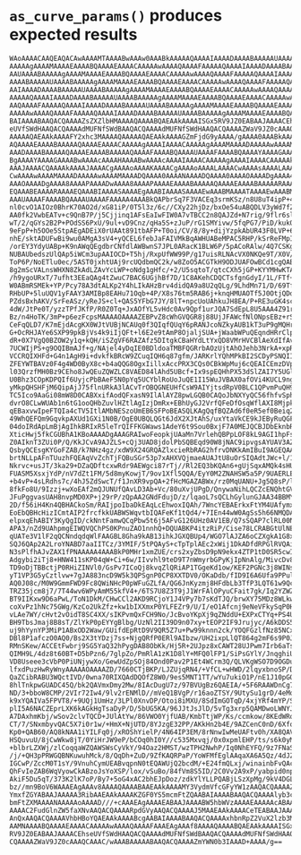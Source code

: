 # `as_curve_params()` produces expected results

    WAoAAAACAAQEAQACAwAAAAMTAAAABwAAAw0AAABkAAAAAQAAAAIAAAADAAAABAAAAAUAAAAB
    AAAAAgAAAAMAAAAEAAAABQAAAAEAAAACAAAAAwAAAAQAAAAFAAAAAQAAAAIAAAADAAAABAAA
    AAUAAAABAAAAAgAAAAMAAAAEAAAABQAAAAEAAAACAAAAAwAAAAQAAAAFAAAAAQAAAAIAAAAD
    AAAABAAAAAUAAAABAAAAAgAAAAMAAAAEAAAABQAAAAEAAAACAAAAAwAAAAQAAAAFAAAAAQAA
    AAIAAAADAAAABAAAAAUAAAABAAAAAgAAAAMAAAAEAAAABQAAAAEAAAACAAAAAwAAAAQAAAAF
    AAAAAQAAAAIAAAADAAAABAAAAAUAAAABAAAAAgAAAAMAAAAEAAAABQAAAAEAAAACAAAAAwAA
    AAQAAAAFAAAAAQAAAAIAAAADAAAABAAAAAUAAAABAAAAAgAAAAMAAAAEAAAABQAAAAEAAAAC
    AAAAAwAAAAQAAAAFAAAAAQAAAAIAAAADAAAABAAAAAUAAAABAAAAAgAAAAMAAAAEAAAABQAA
    BAIAAAABAAQACQAAAAZsZXZlbHMAAAAQAAAABQAEAAkAAAAISGx5RV9JZ0EABAAJAAAACEhs
    eUVfSWdHAAQACQAAAAdMUFNfSWdBAAQACQAAAAdMUFNfSWdHAAQACQAAAAZWaV9JZ0cAAAQC
    AAAAAQAEAAkAAAAFY2xhc3MAAAAQAAAAAQAEAAkAAAAGZmFjdG9yAAAA/gAAAA0AAABkAAAA
    AQAAAAEAAAABAAAAAQAAAAEAAAACAAAAAgAAAAIAAAACAAAAAgAAAAMAAAADAAAAAwAAAAMA
    AAADAAAABAAAAAQAAAAEAAAABAAAAAQAAAAFAAAABQAAAAUAAAAFAAAABQAAAAYAAAAGAAAA
    BgAAAAYAAAAGAAAABwAAAAcAAAAHAAAABwAAAAcAAAAIAAAACAAAAAgAAAAIAAAACAAAAAkA
    AAAJAAAACQAAAAkAAAAJAAAACgAAAAoAAAAKAAAACgAAAAoAAAALAAAACwAAAAsAAAALAAAA
    CwAAAAwAAAAMAAAADAAAAAwAAAAMAAAADQAAAA0AAAANAAAADQAAAA0AAAAOAAAADgAAAA4A
    AAAOAAAADgAAAA8AAAAPAAAADwAAAA8AAAAPAAAAEAAAABAAAAAQAAAAEAAAABAAAAARAAAA
    EQAAABEAAAARAAAAEQAAABIAAAASAAAAEgAAABIAAAASAAAAEwAAABMAAAATAAAAEwAAABMA
    AAAUAAAAFAAAABQAAAAUAAAAFAAAAA4AAABkQAPbrSq7F3VACEq3srmKSz/n8U8uT4ipP+4Y
    nl0cvO1AIOz0BhrK70AO2d/xG81iP/0T5l3z/6c//CXy22hjDz/bxOe54uABQDLV3yWd7fZA
    AA0fk2VwbEATv+c9QnB7P/j5Cjjinq1AFsEaIwFIW0A7vTBCC2n8QAJZd+N7rig/9flr6slZ
    wT/2/qGYs2B2P+POdSS6PxU/9ul+vD9Cnz/qHa5S+zJuP/rG1SMYivw/5fqPG7/PiD/kukOp
    9eFpP+h5OOe5StpAEgADEiX0rUAAt891tbAFP+T0oi/CV/8/8y+dijYzpkAbUR43F0LVP+6N
    nhE/sktADUFwBi9wu0AMgA3sV4+yQCEL6febJaFAIVMkBqAWHUABeMPAC5RHP/kSrReFMpI/
    /orEY3YdyUABp+K9nAWqQEgdbrCNfdlAWBwnS7JPL0ARacK1BLW6P/5pACoRAlw/4Q7CSKgX
    NUBAUbedszUlQAp5iWCm3upAAIOCD+T5hj/RxpUfWW99P/g17uisRLNAcVX0NKQe9T/X0V/X
    ToP6P/NoETlu0ec/5AST0jxhtUAj9rcUQdbmQC2k/w8ZoO5ACGTkH9ODJUAFOwBCd1cgQABx
    8g2mScVALnsWHXN8ZkAdLZAvYcLWP+oNdg1gHfc/+2/U5sqtoT/qtcCXh5jGP+KYYMHwKTA/
    /h9ygoURxT/7ufht3EEaQAg4tZwuC7BAC6UGjhBf7D/1C8AKehCDQCTsfgnGdyI/1L/FTf+K
    W0ABmRSMEk+YP/Pcy78A3dtALKp2Y4hLIkAHzBrv4didQA9a8U2qQLg/9LhdMn71/D/69TfB
    RHbUP+5luUQV1yFAAY3AMIBp8EAHu71Oqb+4P/X8s76tm5RAB6j+knqHMUAOTf5J0OtjQDdU
    PZdsBxhAKV/SrFeASz/yReJS+cl+QAS5YFbG7JY/8lT+npcUoUAhkuJH8EA/P+RE3uGK4sc/
    4dW/JtPe0T/yzzTPfJKfP/R0Z0Tq+JxAOfYL5vHdc0Av9Qpf1urJQA7SdEpL8U5AAA4Z91rH
    Bz/n4HoTK/3mP+p6ezFcpsMAAAAOAAAAZEBPvZ8cWhGVQGR8j88UjJFAWcfNlONpsEBz+rS2
    CeFqQLD7/K7mEjdAcgKX0WJtVUBjNCAUq0f3QIqfQUqY6pRANJcoNZkyAUB1kT3uP9gMQHr9
    G+OcRHJAYe6SXP99pkBjVs4k9iIjQFt+l6E2e9tAmP8OjaljSUA+jWaabWPuQEqndHRrClpA
    dR+0X7VgQ0BZOW2y1q+kQH/iSZgVF6RAZAfz5DItgkCBaHYdLtYxQD8VMrHVCBlAeXdIfAvr
    7UCWIjPS+g9OQIBmAJf+g/NAjel4yDqIE0BDldoaTMBFQGRrbAOzUjtAhOJehb3NrkA+xpRw
    VCCRQIXHFd+G4n1AgH9i+dvkfkBRcW9ZCuqIQH6q87gfm/JARKrlYQhMPkBI2SCDyPSNQIIf
    ZFEYWTBAVz0F4g4WD0ByX8c+b4aQQG8OgxIillxAccPRX3CQs0CBkWpMuj6cQEAICEmzDVpA
    l03QrzfMH0Bz9CEho8JwQEuZQWZLC8VAED84lAhd5UBcf+Ix9spEQHhPX53dSlZAI7Y5UGly
    U0Bhz3COpKDPQIf6UyjcPbBAeF5N0pYq5UCYblRoUoJuQE1I15WuJVBAX0afOVi4KUCL9ngv
    yMkpQHSHFjM6QipAjJ75flnURkA3lACvTrOBQGNEUHfCsW9AIYjtsdRpV0BLC1QPvmPuQH93
    TC5Ico9AaGi08mW8D0CABXxifAodQFxasN9IlAlAYZ8pwLGQB0CAQoJbNXYyQC56fhfvSphA
    dvrO8CLwWUAb1n6tG1ooQHbZuvlHZtlAgIzjDmRx+EBhUyGJ2VrfQFeDfOsqWflAXI8Mjpkt
    qEBaxvwIpeFTQIa4cTV5ItlAMbNESzoUmEB6SFPoBEASQLKAgQqfBQZAd6f0eR5ef0Beiq22
    49WhQEFQm9GqvkpAXUd1GXi1N0B/OgE0UBQLQGt6JdX2XJtAhS/uxYtaVkCE9kJEByRuQGF3
    04doIRdApLmBjAgIhkBRIxR5leTrQIFFKGWaws1AdeY6t9Sou0BxjF7A0MEJQCBJDbEknbRA
    XticHwj5fkCGUBhA1KBoAAAADgAAAGRAIwoFeopkjUAaMn7VrlehQBPpLOF8kL9AGI1hpFsz
    Z0AIknT3ZUi0P/Q/KkJCvA9AJZLS+cQj3UAD8jdolPbSQBEqd90W8jNAC9ipvgsAYUAV3AZn
    QsbyQCEsgKYGoFZAB/k7NHz4gz/xdW9X24GRQAZlxcieRbRAG2hfrvDNKkAmIBuI9AGEQAA9
    brtNLLpAFnTUuzhFQEAqVvZchTjFQBuSGr53p7xAHXVQjmaeAUAJtU8uOrSIQAdtJWc+l/1A
    Nkrvc+usJT/3ka29+DZaQDftcxwRdr9AEWgci87rTj//Rl2EQ3bKQAn6+gUjSqxAMQk4sHU+
    FUASM5XsxjYdP/nV7dZt1FM/5d8myKowjT/9ov1Xfl5QQA/EyY0M2ZNAHSW5a5P/9UAERLE8
    +b4vP+4sLRdhs7c/4hJ5ZdSwcT/f1JnXR9vpQA+2fHcMGAZABWx/rz0MqUANU+Jg5Q8sP/li
    8fkFo8U/9Izzj+wXoEAf2mQJUNUfQAvLD3Ab+Vc/80uXvjUPgD/QnywaNihLQCZcENQhtGVA
    JFuPggvasUAH8nvpMD0XP+j29rP/zQpAA2GNdFdujD/z/lqaoL7sQCLhGylunGJAA34BBMYp
    2D/f56iH4Kn4QBHACkoSm/RAIjpoIbaDkEAqLcEhwoxIQAh/7WncYEBAErkxFtYM4UAfymx/
    EoEbQBHcHizICmtAIP2frcfkkUABWSWqvtbIQAFeKf1tQd4/+7IEn44wW0AgSs5h66NMQDAJ
    elpxqEhABIY3KyQgID/ckNntFamwQCqPbw5t6j5AFvG126UHz0AV1EB/Q7sSQAP7clRL00NA
    APA3/nZd9UAhpmgEIWQVQChPS0KPnuZAO1nnhQ+DQUABKP4itzRiP/Cise78LCRABGtUlNEa
    qUATe3V1lF2qQCNndqdqWlFAAGBL8Gha9kAB13ihkJGXQBUp4/WGO7lAJZA6oCZXgkA1G8x2
    SQJ6QAp2A2LroYNABD7aaIITCz/3YMIF/5tPQAyS+cTpTplAEc2xWij1DkADfdRPGlRVQAiJ
    N3sPlfhAJvZAX1fPNAAAAA4AAABkP0MHr1xmZUE/crs2xyZbsD9pN9ekx4ZTP1tD0SR5cwI/
    Adgybi2iTj8+HNW411sKP04qW+Ci+6w/IIvvhl9teD9T7nWmyrbGPyKjIpNnAlg/MivcDv8c
    TD9oDjTBBctjP0RHiZINVl0/GsPv7ICoQj8kvqZlQRiAP1TGgeKd1ow/KEF2PGNc3j8WINsM
    yT1VP3G5yCztlvw+7gJA883ncD9W5k3QPSgnP0CP8XXTDV0/OKaDdb/fID9I6A6Ufa9PPulD
    AQ0J08c/M0W9GmmFWD9Fc8QWiNHcP0pWFuGZLfA/QG6JnKyzmj8HFdbLb3TfP3LQT61w9Qc/
    TRZ35jcm8j7/7T44wv6WPyAmM55kfV4+/6TS7U8Z3T9jJ1WrFAlOPyuCFait7gk/Iq2YZWZz
    BT9IIKxw9D6aPwL/ToN1DkM/CHwCCl2AKD9RCjoY1J4VPy7b7sKdTJQ/brwXY75MDz8WLkwb
    coXvPz1hNc75GWg/KzCo2UkZfz+kw1bIXXmxP0YLFEZr9/U/I/eO1Afcnj9eNeVFkySqP0HA
    vLAe7WY/cHvt2vOidT8SC4XX/sIKPvmQxFCH9No/JcBvoYKpXj9qZNddU+EXPxCTYq+PS4U/
    BH9TbsJmaj8B8sT/ZlYkP0pEYYgBlbg/UzNl2II39D9n07xy+tEOP2IF9Jrujyc/A6kDDS5n
    uj9hYynYP3MiP1ABxOD2Waw/GUifdEpRtD9V9QR5Z7u+Pw99knnn2ck/YOQFGzlfNz85NCxs
    DBl8P1afczO0AQ0/Bs2X3tYDzj7ss+NjgQRfP0ERl9AIbzw/UH2ixpLlQT864g2mF6s9P0JS
    RMnSKew/ACCEtFwbrj9SG5YaQ32hPygDAB8ObKk/Hj5R+2UJpz8xCAWT28UJPwm7Irb6aTs/
    QIMH9L/4dz8t60BT+D5bPzn6/7glpZo/PmRlA1zK1D8lY+MFQ0lFP1/SiPsGYlY/JnqghiUx
    VD8Useee3cVbP0PiUNjywXo/GewUdZpSOj84Ond0Pav2P1Et4WCrm3Q/QLVKgWSO7D9OGDuP
    lfxdPuzHwRyWnyAAAAAOAAAAZD/7660CTjBKP/LJZUjqRN4/+VfCL+wHWD/2lqyxbnoSP/Dr
    QaZCibRABU3WQctIVD/0wna70RIXQAdDQOfZ8W0/9es5MNT1TT/wYu7ukiO1P/nE1J10pGQ/
    8hlTnkpwGUADC45Q/bk2QAVmxDmy2Mw/8IAcDugU7z/97BVUgBz6QAEIA/+5F6RAAWDnCg7S
    ND/3+bboW8CMP/2VIr72Iw4/9lv2rENMlD//mVeQ1BVgP/r16aoZTSY/9UtySu1grD/4eMqB
    k9xYQAIVa5FPVT8/+9UQj1UmHz/3LPl0XnvDP/Otoi8iMXU/8SdImGOTqD/4xjYRf4mYP/Sh
    plI5A6NACZEprLXK6kAGkHgTsaDyP/D/5bUG5KA/96JJtJsJlD/5vTg3xrp5QAMDwoLWNYJA
    A7DAxhmKbj/wSov2clvTQCD+JUlAtYw/86VWO0YjfUAB/KmbTtjWP/Ks/ccmkow/8KEdWRq6
    CT/7/SNxmbyvQAC5X7i0r1w/+HmX+NjUTD/8YJzgE32PP/AKkHn2b4E/9AZCenC0nD/6XfqI
    Kp0+QAB60/AQ8kNAA1iYILFq0j/xROShYielP/4N64IP3EM/8rNnwIwMeUAFtv0h/XA8QAVh
    HSQuvuU/8jCwWkw8jT/0YiHrJW9eP/bCOq0hI0Y//c535Mxvqj/0x0xpmlEHP/ts/s6k0yM/
    +blbrLZXWj/zlCoqqaWZQAWSWsCyVkY/94Oaz2HMST/wzTPH2NwhP/Iq0NhEYFQ/9z7FNaSi
    /j/+QH3pPRWGQBNKuwuhMck/8/QqDh+ZuD/9ZfKAQRPaP/YoWFMfEglAAqaXA6A5Qz/4dJZx
    IGCwP/ZccM0T1sY/9VnuhCymUEABvqpnN0tEQAWUjQ2bcdM/+E24fmQLxj/winainbFvQAcH
    QhFvIeZAB6WqVyowCkABzoJsYoXSP/lox/vSuBo/84fVm8S5ID/2C0Vv2A9xP/yabpid0npA
    AkiF5Du5qT/373K2lK7oP/By7+5oG4xAC2bhEJpDoz/zdkYlYLLPQABjLSzXpMg/9kV4DGLW
    bz//mn9BoV6WAAAEAgAAAv8AAAAQAAAABAAEAAkAAAAMY3VydmVfcGFyYW1zAAQACQAAAAZ0
    YmxfZGYABAAJAAAAA3RibAAEAAkAAAAKZGF0YS5mcmFtZQAABAIAAAABAAQACQAAAAlyb3cu
    bmFtZXMAAAANAAAAAoAAAAD///+cAAAEAgAAAAEABAAJAAAABW5hbWVzAAAAEAAAAAcABAAJ
    AAAAC2FudGlnZW5faXNvAAQACQAAAARpdGVyAAQACQAAAAJ5MAAEAAkAAAACeTEABAAJAAAA
    AnQxAAQACQAAAAVhbHBoYQAEAAkAAAABcgAABAIAAAABAAQACQAAAAxhbnRpZ2VuX2lzb3MA
    AAMNAAAABQAAAAEAAAACAAAAAwAAAAQAAAAFAAAEAgAAAf8AAAAQAAAABQAEAAkAAAAISGx5
    RV9JZ0EABAAJAAAACEhseUVfSWdHAAQACQAAAAdMUFNfSWdBAAQACQAAAAdMUFNfSWdHAAQA
    CQAAAAZWaV9JZ0cAAAQCAAAC/wAAABAAAAABAAQACQAAAAZmYWN0b3IAAAD+AAAA/g==

